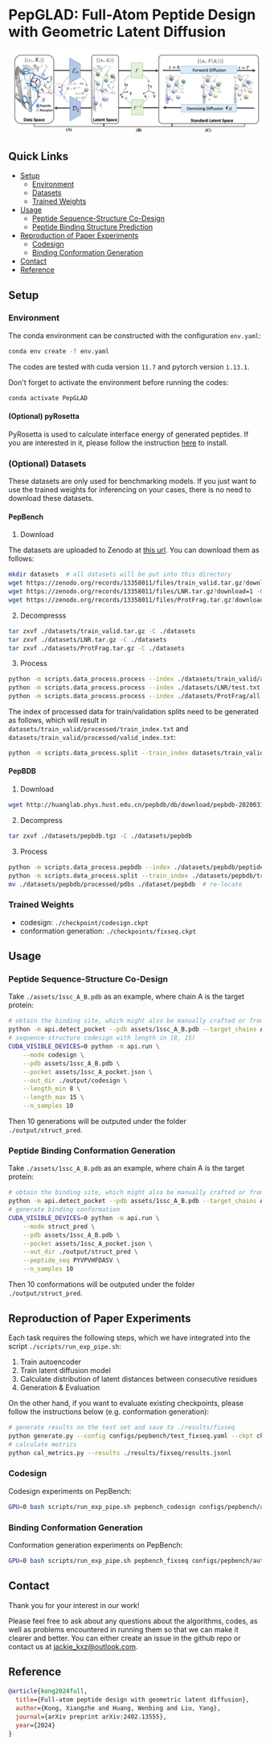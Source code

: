 # PepGLAD: Full-Atom Peptide Design with Geometric Latent Diffusion

![cover](./assets/cover.png)

## Quick Links

- [Setup](#setup)
    - [Environment](#environment)
    - [Datasets](#datasets)
    - [Trained Weights](#trained-weights)
- [Usage](#usage)
    - [Peptide Sequence-Structure Co-Design](#peptide-sequence-structure-co-design)
    - [Peptide Binding Structure Prediction](#peptide-binding-structure-prediction)
- [Reproduction of Paper Experiments](#reproduction-of-paper-experiments)
    - [Codesign](#codesign)
    - [Binding Conformation Generation](#binding-conformation-generation)
- [Contact](#contact)
- [Reference](#reference)


## Setup

### Environment

The conda environment can be constructed with the configuration `env.yaml`:

```bash
conda env create -f env.yaml
```

The codes are tested with cuda version `11.7` and pytorch version `1.13.1`.

Don't forget to activate the environment before running the codes:

```bash
conda activate PepGLAD
```

#### (Optional) pyRosetta

PyRosetta is used to calculate interface energy of generated peptides. If you are interested in it, please follow the instruction [here](https://www.pyrosetta.org/downloads) to install.

### (Optional) Datasets

These datasets are only used for benchmarking models. If you just want to use the trained weights for inferencing on your cases, there is no need to download these datasets.

#### PepBench

1. Download

The datasets are uploaded to Zenodo at [this url](https://zenodo.org/records/13358011). You can download them as follows:

```bash
mkdir datasets  # all datasets will be put into this directory
wget https://zenodo.org/records/13358011/files/train_valid.tar.gz?download=1 -O ./datasets/train_valid.tar.gz   # training/validation
wget https://zenodo.org/records/13358011/files/LNR.tar.gz?download=1 -O ./datasets/LNR.tar.gz   # test set
wget https://zenodo.org/records/13358011/files/ProtFrag.tar.gz?download=1 -O ./datasets/ProtFrag.tar.gz     # augmentation dataset
```

2. Decompresss

```bash
tar zxvf ./datasets/train_valid.tar.gz -C ./datasets
tar zxvf ./datasets/LNR.tar.gz -C ./datasets
tar zxvf ./datasets/ProtFrag.tar.gz -C ./datasets
```

3. Process

```bash
python -m scripts.data_process.process --index ./datasets/train_valid/all.txt  --out_dir ./datasets/train_valid/processed  # train/validation set
python -m scripts.data_process.process --index ./datasets/LNR/test.txt  --out_dir ./datasets/LNR/processed  # test set
python -m scripts.data_process.process --index ./datasets/ProtFrag/all.txt --out_dir ./datasets/ProtFrag/processed # augmentation dataset
```

The index of processed data for train/validation splits need to be generated as follows, which will result in `datasets/train_valid/processed/train_index.txt` and `datasets/train_valid/processed/valid_index.txt`:

```bash
python -m scripts.data_process.split --train_index datasets/train_valid/train.txt --valid_index datasets/train_valid/valid.txt --processed_dir datasets/train_valid/processed/
```

#### PepBDB

1. Download

```bash
wget http://huanglab.phys.hust.edu.cn/pepbdb/db/download/pepbdb-20200318.tgz -O ./datasets/pepbdb.tgz
```

2. Decompress

```bash
tar zxvf ./datasets/pepbdb.tgz -C ./datasets/pepbdb
```


3. Process

```bash
python -m scripts.data_process.pepbdb --index ./datasets/pepbdb/peptidelist.txt --out_dir ./datasets/pepbdb/processed
python -m scripts.data_process.split --train_index ./datasets/pepbdb/train.txt --valid_index ./datasets/pepbdb/valid.txt --test_index ./datasets/pepbdb/test.txt --processed_dir datasets/pepbdb/processed/
mv ./datasets/pepbdb/processed/pdbs ./dataset/pepbdb  # re-locate
```


### Trained Weights

- codesign: `./checkpoint/codesign.ckpt`
- conformation generation: `./checkpoints/fixseq.ckpt`


## Usage

### Peptide Sequence-Structure Co-Design

Take `./assets/1ssc_A_B.pdb` as an example, where chain A is the target protein:

```bash
# obtain the binding site, which might also be manually crafted or from other ligands (e.g. small molecule, antibodies)
python -m api.detect_pocket --pdb assets/1ssc_A_B.pdb --target_chains A --ligand_chains B --out assets/1ssc_A_pocket.json
# sequence-structure codesign with length in [8, 15)
CUDA_VISIBLE_DEVICES=0 python -m api.run \
    --mode codesign \
    --pdb assets/1ssc_A_B.pdb \
    --pocket assets/1ssc_A_pocket.json \
    --out_dir ./output/codesign \
    --length_min 8 \
    --length_max 15 \
    --n_samples 10
```
Then 10 generations will be outputed under the folder `./output/struct_pred`.

### Peptide Binding Conformation Generation

Take `./assets/1ssc_A_B.pdb` as an example, where chain A is the target protein:

```bash
# obtain the binding site, which might also be manually crafted or from other ligands (e.g. small molecule, antibodies)
python -m api.detect_pocket --pdb assets/1ssc_A_B.pdb --target_chains A --ligand_chains B --out assets/1ssc_A_pocket.json
# generate binding conformation
CUDA_VISIBLE_DEVICES=0 python -m api.run \
    --mode struct_pred \
    --pdb assets/1ssc_A_B.pdb \
    --pocket assets/1ssc_A_pocket.json \
    --out_dir ./output/struct_pred \
    --peptide_seq PYVPVHFDASV \
    --n_samples 10
```
Then 10 conformations will be outputed under the folder `./output/struct_pred`.


## Reproduction of Paper Experiments

Each task requires the following steps, which we have integrated into the script `./scripts/run_exp_pipe.sh`:

1. Train autoencoder
2. Train latent diffusion model
3. Calculate distribution of latent distances between consecutive residues
4. Generation & Evaluation

On the other hand, if you want to evaluate existing checkpoints, please follow the instructions below (e.g. conformation generation):

```bash
# generate results on the test set and save to ./results/fixseq
python generate.py --config configs/pepbench/test_fixseq.yaml --ckpt checkpoints/fixseq.ckpt --gpu 0 --save_dir ./results/fixseq
# calculate metrics
python cal_metrics.py --results ./results/fixseq/results.jsonl
```

### Codesign

Codesign experiments on PepBench:

```bash
GPU=0 bash scripts/run_exp_pipe.sh pepbench_codesign configs/pepbench/autoencoder/train_codesign.yaml configs/pepbench/ldm/train_codesign.yaml configs/pepbench/ldm/setup_latent_guidance.yaml configs/pepbench/test_codesign.yaml
```


### Binding Conformation Generation

Conformation generation experiments on PepBench:

```bash
GPU=0 bash scripts/run_exp_pipe.sh pepbench_fixseq configs/pepbench/autoencoder/train_fixseq.yaml configs/pepbench/ldm/train_fixseq.yaml configs/pepbench/ldm/setup_latent_guidance.yaml configs/pepbench/test_fixseq.yaml
```

## Contact

Thank you for your interest in our work!

Please feel free to ask about any questions about the algorithms, codes, as well as problems encountered in running them so that we can make it clearer and better. You can either create an issue in the github repo or contact us at jackie_kxz@outlook.com.

## Reference

```bibtex
@article{kong2024full,
  title={Full-atom peptide design with geometric latent diffusion},
  author={Kong, Xiangzhe and Huang, Wenbing and Liu, Yang},
  journal={arXiv preprint arXiv:2402.13555},
  year={2024}
}
```

